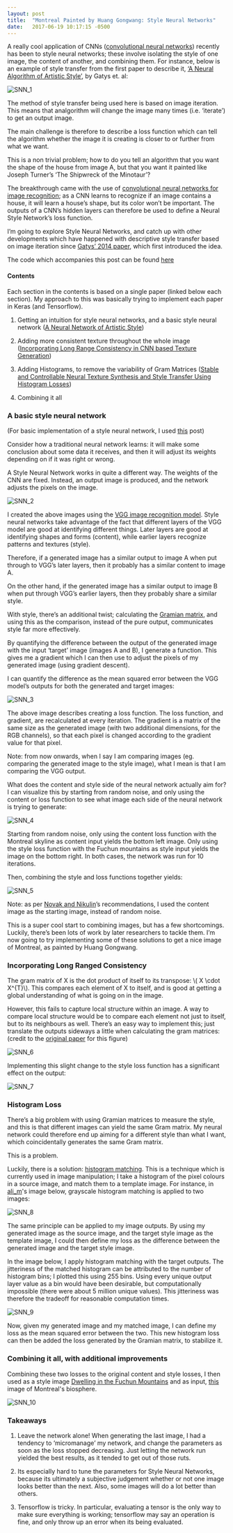 ```yaml
---
layout: post
title:  "Montreal Painted by Huang Gongwang: Style Neural Networks"
date:   2017-06-19 10:17:15 -0500
---
```


A really cool application of CNNs ([convolutional neural networks](https://www.wikiwand.com/en/Convolutional_neural_network)) 
recently has been to style neural networks; these involve isolating the style of one image, the content of another, and 
combining them. For instance, below is an example of style transfer from the first paper to describe it, 
[‘A Neural Algorithm of Artistic Style’](https://arxiv.org/abs/1508.06576), by Gatys et. al:

![SNN_1](../../../assets/img/2017-06-19/SNN_1.png "SNN_1")

The method of style transfer being used here is based on image iteration. This means that analgorithm will change the 
image many times (i.e. ‘iterate’) to get an output image.

The main challenge is therefore to describe a loss function which can tell the algorithm whether the image it is creating 
is closer to or further from what we want.

This is a non trivial problem; how to do you tell an algorithm that you want the shape of the house from image A,
but that you want it painted like Joseph Turner’s ‘The Shipwreck of the Minotaur’?

The breakthrough came with the use of [convolutional neural networks for image recognition](https://medium.com/@gabrieltseng/learning-about-data-science-building-an-image-classifier-3f8252952329); 
as a CNN learns to recognize if an image contains a house, it will learn a house’s shape, but its color won’t be important. 
The outputs of a CNN’s hidden layers can therefore be used to define a Neural Style Network’s loss function.

I’m going to explore Style Neural Networks, and catch up with other developments which have happened with descriptive 
style transfer based on image iteration since [Gatys’ 2014 paper](https://arxiv.org/abs/1508.06576), which first 
introduced the idea.

The code which accompanies this post can be found [here](https://github.com/GabrielTseng/LearningDataScience/tree/master/computer_vision/style_neural_network)

#### Contents

Each section in the contents is based on a single paper (linked below each section). My approach to this was basically 
trying to implement each paper in Keras (and Tensorflow).

1. Getting an intuition for style neural networks, and a basic style neural network 
([A Neural Network of Artistic Style]((https://arxiv.org/abs/1508.06576)))

2. Adding more consistent texture throughout the whole image 
([Incorporating Long Range Consistency in CNN based Texture Generation](https://arxiv.org/pdf/1606.01286))

3. Adding Histograms, to remove the variability of Gram Matrices
([Stable and Controllable Neural Texture Synthesis and Style Transfer Using Histogram Losses](https://arxiv.org/abs/1701.08893))

4. Combining it all

### A basic style neural network

(For basic implementation of a style neural network, I used [this](http://blog.romanofoti.com/style_transfer/) post)

Consider how a traditional neural network learns: it will make some conclusion about some data it receives, and then it 
will adjust its weights depending on if it was right or wrong.

A Style Neural Network works in quite a different way. The weights of the CNN are fixed. Instead, an output image is 
produced, and the network adjusts the pixels on the image.

![SNN_2](../../../assets/img/2017-06-19/SNN_2.gif "SNN_2")

I created the above images using the [VGG image recognition model](http://www.robots.ox.ac.uk/~vgg/research/very_deep/). 
Style neural networks take advantage of the fact that different layers of the VGG model are good at identifying different 
things. Later layers are good at identifying shapes and forms (content), while earlier layers recognize patterns and 
textures (style).

Therefore, if a generated image has a similar output to image A when put through to VGG’s later layers, then it probably 
has a similar content to image A.

On the other hand, if the generated image has a similar output to image B when put through VGG’s earlier layers, then 
they probably share a similar style.

With style, there’s an additional twist; calculating the [Gramian matrix](https://www.wikiwand.com/en/Gramian_matrix), 
and using this as the comparison, instead of the pure output, communicates style far more effectively.

By quantifying the difference between the output of the generated image with the input ‘target’ image (images A and B), 
I generate a function. This gives me a gradient which I can then use to adjust the pixels of my generated image 
(using gradient descent).

I can quantify the difference as the mean squared error between the VGG model’s outputs for both the generated and target 
images:

![SNN_3](../../../assets/img/2017-06-19/SNN_3.png "SNN_3")

The above image describes creating a loss function. The loss function, and gradient, are recalculated at every iteration.
The gradient is a matrix of the same size as the generated image (with two additional dimensions, for the RGB channels), 
so that each pixel is changed according to the gradient value for that pixel.

Note: from now onwards, when I say I am comparing images (eg. comparing the generated image to the style image), what I 
mean is that I am comparing the VGG output.

What does the content and style side of the neural network actually aim for? I can visualize this by starting from random 
noise, and only using the content or loss function to see what image each side of the neural network is trying to generate:

![SNN_4](../../../assets/img/2017-06-19/SNN_4.png "SNN_4")

Starting from random noise, only using the content loss function with the Montreal skyline as content input yields the 
bottom left image. Only using the style loss function with the Fuchun mountains as style input yields the image on the 
bottom right. In both cases, the network was run for 10 iterations.

Then, combining the style and loss functions together yields:

![SNN_5](../../../assets/img/2017-06-19/SNN_5.png "SNN_5")

Note: as per [Novak and Nikulin](https://arxiv.org/abs/1605.04603)’s recommendations, I used the content image as the 
starting image, instead of random noise.

This is a super cool start to combining images, but has a few shortcomings. Luckily, there’s been lots of work by later 
researchers to tackle them. I’m now going to try implementing some of these solutions to get a nice image of Montreal, 
as painted by Huang Gongwang.

### Incorporating Long Ranged Consistency

The gram matrix of X is the dot product of itself to its transpose: \\( X \cdot X^{T}\\). This compares each element of X 
to itself, and is good at getting a global understanding of what is going on in the image.

However, this fails to capture local structure within an image. A way to compare local structure would be to compare 
each element not just to itself, but to its neighbours as well. There’s an easy way to implement this; just translate 
the outputs sideways a little when calculating the gram matrices: (credit to the 
[original paper](https://www.google.ca/url?sa=t&rct=j&q=&esrc=s&source=web&cd=1&cad=rja&uact=8&ved=0ahUKEwij86eLxpXVAhWm8YMKHSA8DZwQFggoMAA&url=https%3A%2F%2Farxiv.org%2Fabs%2F1606.01286&usg=AFQjCNFH59W8FtSjSzexpbi2yaciMFrhmA)
for this figure)

![SNN_6](../../../assets/img/2017-06-19/SNN_6.png "SNN_6")

Implementing this slight change to the style loss function has a significant effect on the output:

![SNN_7](../../../assets/img/2017-06-19/SNN_7.png "SNN_7")

### Histogram Loss

There’s a big problem with using Gramian matrices to measure the style, and this is that different images can yield the 
same Gram matrix. My neural network could therefore end up aiming for a different style than what I want, which 
coincidentally generates the same Gram matrix.

This is a problem.

Luckily, there is a solution: [histogram matching](https://www.wikiwand.com/en/Histogram_matching). This is a technique 
which is currently used in image manipulation; I take a histogram of the pixel colours in a source image, and match them 
to a template image. For instance, in [ali_m](https://stackoverflow.com/questions/32655686/histogram-matching-of-two-images-in-python-2-x)'s
image below, grayscale histogram matching is applied to two images:

![SNN_8](../../../assets/img/2017-06-19/SNN_8.jpg "SNN_8")

The same principle can be applied to my image outputs. By using my generated image as the source image, and the target 
style image as the template image, I could then define my loss as the difference between the generated image and the 
target style image. 

In the image below, I apply histogram matching with the target outputs. The jitteriness of the 
matched histogram can be attributed to the number of histogram bins; I plotted this using 255 bins. Using every unique 
output layer value as a bin would have been desirable, but computationally impossible (there were about 5 million unique 
values). This jitteriness was therefore the tradeoff for reasonable computation times.

![SNN_9](../../../assets/img/2017-06-19/SNN_9.png "SNN_9")

Now, given my generated image and my matched image, I can define my loss as the mean squared error between the two. 
This new histogram loss can then be added the loss generated by the Gramian matrix, to stabilize it.

### Combining it all, with additional improvements

Combining these two losses to the original content and style losses, I then used as a style image 
[Dwelling in the Fuchun Mountains](https://www.wikiwand.com/en/Dwelling_in_the_Fuchun_Mountains) and as input,
[this](https://s-media-cache-ak0.pinimg.com/originals/00/da/42/00da429ead71426599ef22a96106542d.jpg) image of Montreal's
biosphere.

![SNN_10](../../../assets/img/2017-06-19/SNN_10.png "SNN_10")

### Takeaways

1. Leave the network alone! When generating the last image, I had a tendency to ‘micromanage’ my network, and change the 
parameters as soon as the loss stopped decreasing. Just letting the network run yielded the best results, as it tended 
to get out of those ruts.

2. Its especially hard to tune the parameters for Style Neural Networks, because its ultimately a subjective judgement 
whether or not one image looks better than the next. Also, some images will do a lot better than others.

3. Tensorflow is tricky. In particular, evaluating a tensor is the only way to make sure everything is working; 
tensorflow may say an operation is fine, and only throw up an error when its being evaluated.